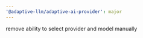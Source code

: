 ```yaml
---
'@adaptive-llm/adaptive-ai-provider': major
---
```


remove ability to select provider and model manually
